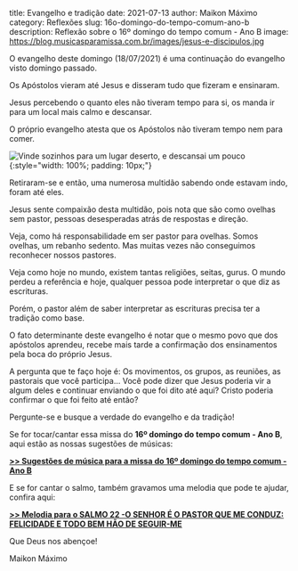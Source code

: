 title: Evangelho e tradição
date: 2021-07-13
author: Maikon Máximo
category: Reflexões
slug: 16o-domingo-do-tempo-comum-ano-b
description: Reflexão sobre o 16º domingo do tempo comum - Ano B
image: https://blog.musicasparamissa.com.br/images/jesus-e-discipulos.jpg

O evangelho deste domingo (18/07/2021) é uma continuação do evangelho visto domingo passado.

Os Apóstolos vieram até Jesus e disseram tudo que fizeram e ensinaram.

Jesus percebendo o quanto eles não tiveram tempo para si, os manda ir para um local mais calmo e descansar.

O próprio evangelho atesta que os Apóstolos não tiveram tempo nem para comer.

![Vinde sozinhos para um lugar deserto, e descansai um pouco](https://blog.musicasparamissa.com.br/images/jesus-e-discipulos.jpg){:style="width: 100%; padding: 10px;"}

Retiraram-se e então, uma numerosa multidão sabendo onde estavam indo, foram até eles.

Jesus sente compaixão desta multidão, pois nota que são como ovelhas sem pastor,
pessoas desesperadas atrás de respostas e direção.

Veja, como há responsabilidade em ser pastor para ovelhas.
Somos ovelhas, um rebanho sedento.
Mas muitas vezes não conseguimos reconhecer nossos pastores.

Veja como hoje no mundo, existem tantas religiões, seitas, gurus.
O mundo perdeu a referência e hoje, qualquer pessoa pode interpretar o que diz as escrituras.

Porém, o pastor além de saber interpretar as escrituras precisa ter a tradição como base.

O fato determinante deste evangelho é notar que o mesmo povo que dos apóstolos aprendeu,
recebe mais tarde a confirmação dos ensinamentos pela boca do próprio Jesus.

A pergunta que te faço hoje é:
Os movimentos, os grupos, as reuniões, as pastorais que você participa...
Você pode dizer que Jesus poderia vir a algum deles e continuar enviando o que foi dito até aqui?
Cristo poderia confirmar o que foi feito até então?

Pergunte-se e busque a verdade do evangelho e da tradição!

Se for tocar/cantar essa missa do **16º domingo do tempo comum - Ano B**, aqui estão as nossas sugestões de músicas:

[**>> Sugestões de música para a missa do 16º domingo do tempo comum - Ano B**](https://musicasparamissa.com.br/sugestoes-para/16o-domingo-do-tempo-comum-ano-b/)

E se for cantar o salmo, também gravamos uma melodia que pode te ajudar, confira aqui:

[**>> Melodia para o SALMO 22 -O SENHOR É O PASTOR QUE ME CONDUZ: FELICIDADE E TODO BEM HÃO DE SEGUIR-ME**](https://musicasparamissa.com.br/musica/salmo-22-o-senhor-e-o-pastor-que-me-conduz-felicidade-e-todo-bem-hao-de-seguir-me/)

Que Deus nos abençoe!

Maikon Máximo
